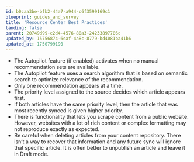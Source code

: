 ```yaml
---
id: b0caa3be-bfb2-44a7-a944-c6f3599169c1
blueprint: guides_and_survey
title: 'Resource Center Best Practices'
landing: false
parent: 20749d99-c2d4-4576-80a3-24233897706c
updated_by: 15756874-6eaf-4a8c-8779-bd4081ba41b6
updated_at: 1750799190
---
```

- The Autopilot feature (if enabled) activates when no manual recommendation sets are available.
- The Autopilot feature uses a search algorithm that is based on semantic search to optimize relevance of the recommendation.
- Only one recommendation appears at a time.
- The priority level assigned to the source decides which article appears first. 
- If both articles have the same priority level, then the article that was most recently synced is given higher priority.
- There is functionality that lets you scrape content from a public website. However, websites with a lot of rich content or complex formatting may not reproduce exactly as expected. 
- Be careful when deleting articles from your content repository. There isn’t a way to recover that information and any future sync will ignore that specific article. It is often better to unpublish an article and leave it in Draft mode. 

